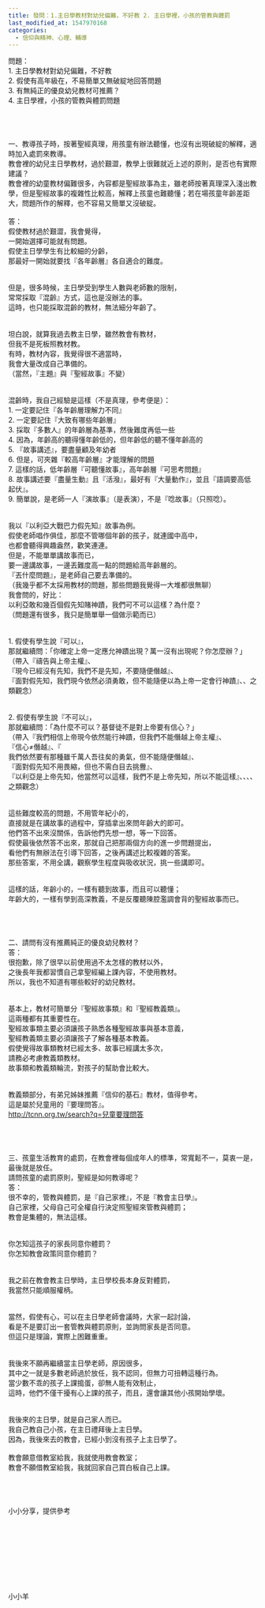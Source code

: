 ```yaml
---
title: 發問：1.主日學教材對幼兒偏難，不好教 2. 主日學裡，小孩的管教與體罰
last_modified_at: 1547970168
categories:
  - 信仰與精神、心理、輔導
---
```


問題：<br>1.	主日學教材對幼兒偏難，不好教<br>2.	假使有高年級在，不易簡單又無破綻地回答問題<br>3.	有無純正的優良幼兒教材可推薦？<br>4.	主日學裡，小孩的管教與體罰問題<br><!--more--><br><br><br><br>一、教導孩子時，按著聖經真理，用孩童有辦法聽懂，也沒有出現破綻的解釋，適時加入處罰來教導。<br>教會裡的幼兒主日學教材，過於艱澀，教學上很難就近上述的原則，是否也有實際建議？<br>教會裡的幼童教材偏難很多，內容都是聖經故事為主，雖老師按著真理深入淺出教學，但是聖經故事的複雜性比較高，解釋上孩童也難聽懂；若在場孩童年齡差距大，問題所作的解釋，也不容易又簡單又沒破綻。<br><br>答：<br>假使教材過於艱澀，我會覺得，<br>一開始選擇可能就有問題。<br>假使主日學學生有比較細的分齡，<br>那最好一開始就要找『各年齡層』各自適合的難度。<br><br><br>但是，很多時候，主日學受到學生人數與老師數的限制，<br>常常採取『混齡』方式，這也是沒辦法的事。<br>這時，也只能採取混齡的教材，無法細分年齡了。<br><br><br>坦白說，就算我過去教主日學，雖然教會有教材，<br>但我不是死板照教材教。<br>有時，教材內容，我覺得很不適當時，<br>我會大量改成自己準備的。<br>（當然，『主題』與『聖經故事』不變）<br><br><br>混齡時，我自己經驗是這樣（不是真理，參考便是）：<br>1. 一定要記住『各年齡層理解力不同』<br>2. 一定要記住『大致有哪些年齡層』<br>3. 採取『多數人』的年齡層為基準，然後難度再低一些<br>4. 因為，年齡高的聽得懂年齡低的，但年齡低的聽不懂年齡高的<br>5. 『故事講述』，要盡量顧及年幼者<br>6. 但是，可夾雜『較高年齡層』才能理解的問題<br>7. 這樣的話，低年齡層『可聽懂故事』，高年齡層『可思考問題』<br>8. 故事講述要『盡量生動』且『活潑』，最好有『大量動作』，並且『語調要高低起伏』。<br>9. 簡單說，是老師一人『演故事』（是表演），不是『唸故事』（只照唸）。<br><br><br>我以『以利亞大戰巴力假先知』故事為例。<br>假使老師唱作俱佳，那麼不管哪個年齡的孩子，就連國中高中，<br>也都會聽得興趣盎然，歡笑連連。<br>但是，不能單單講故事而已，<br>要一邊講故事，一邊丟難度高一點的問題給高年齡層的。<br>『丟什麼問題』，是老師自己要去準備的。<br>（我幾乎都不太採用教材的問題，那些問題我覺得一大堆都很無聊）<br>我會問的，好比：<br>以利亞敢和幾百個假先知賭神蹟，我們可不可以這樣？為什麼？<br>（問題還有很多，我只是簡單舉一個做示範而已）<br><br><br>1.	假使有學生說『可以』，<br>那就繼續問：「你確定上帝一定應允神蹟出現？萬一沒有出現呢？你怎麼辦？」<br>（帶入『禱告與上帝主權』、<br>『現今已經沒有先知，我們不是先知，不要隨便僭越』、<br>『面對假先知，我們現今依然必須勇敢，但不能隨便以為上帝一定會行神蹟』、、之類觀念）<br><br><br>2.	假使有學生說『不可以』，<br>那就繼續問：「為什麼不可以？基督徒不是對上帝要有信心？」<br>（帶入『我們相信上帝現今依然能行神蹟，但我們不能僭越上帝主權』、<br>『信心≠僭越』、『<br>我們依然要有那種雖千萬人吾往矣的勇氣，但不能隨便僭越』、<br>『面對假先知不用畏縮，但也不需白目去挑釁』、<br>『以利亞是上帝先知，他當然可以這樣，我們不是上帝先知，所以不能這樣』、、、、之類觀念）<br><br><br>這些難度較高的問題，不用管年紀小的，<br>直接就是在講故事的過程中，穿插拿出來問年齡大的即可。<br>他們答不出來沒關係，告訴他們先想一想，等一下回答。<br>假使最後依然答不出來，那就自己把那兩個方向的進一步問題提出，<br>看他們有無辦法在引導下回答，之後再講述比較複雜的答案。<br>那些答案，不用全講，觀察學生程度與吸收狀況，挑一些講即可。<br><br><br>這樣的話，年齡小的，一樣有聽到故事，而且可以聽懂；<br>年齡大的，一樣有學到高深教義，不是反覆聽陳腔濫調會背的聖經故事而已。<br><br><br><br><br>二、請問有沒有推薦純正的優良幼兒教材？<br>答：<br>很抱歉，除了很早以前使用過不太怎樣的教材以外，<br>之後長年我都習慣自己拿聖經編上課內容，不使用教材。<br>所以，我也不知道有哪些較好的幼兒教材。<br><br><br>基本上，教材可簡單分『聖經故事類』和『聖經教義類』。<br>這兩種都有其重要性在。<br>聖經故事類主要必須讓孩子熟悉各種聖經故事與基本意義，<br>聖經教義類主要必須讓孩子了解各種基本教義。<br>假使覺得故事類教材已經太多、故事已經講太多次，<br>請務必考慮教義類教材。<br>故事類和教義類輪流，對孩子的幫助會比較大。<br><br><br>教義類部分，有弟兄姊妹推薦『信仰的基石』教材，值得參考。<br>這是屬於兒童用的『要理問答』。<br>http://tcnn.org.tw/search?q=兒童要理問答<br><br><br><br><br>三、孩童生活教育的處罰，在教會裡每個成年人的標準，常寬鬆不一，莫衷一是，最後就是放任。<br>請問孩童的處罰原則，聖經是如何教導呢？<br>答：<br>很不幸的，管教與體罰，是『自己家裡』，不是『教會主日學』。<br>自己家裡，父母自己可全權自行決定照聖經來管教與體罰；<br>教會是集體的，無法這樣。<br><br><br>你怎知這孩子的家長同意你體罰？<br>你怎知教會政策同意你體罰？<br><br><br>我之前在教會教主日學時，主日學校長本身反對體罰，<br>我當然只能順服權柄。<br><br><br>當然，假使有心，可以在主日學老師會議時，大家一起討論，<br>看是不是要訂出一套管教與體罰原則，並詢問家長是否同意。<br>但這只是理論，實際上困難重重。<br><br><br>我後來不願再繼續當主日學老師，原因很多，<br>其中之一就是多數老師過於放任，我不認同，但無力可扭轉這種行為。<br>當少數不乖的孩子上課搗蛋，卻無人能有效制止，<br>這時，他們不僅干擾有心上課的孩子，而且，還會讓其他小孩開始學壞。<br><br><br>我後來的主日學，就是自己家人而已。<br>我自己教自己小孩，在主日禮拜後上主日學。<br>因為，我後來去的教會，已經小到沒有孩子上主日學了。<br><br>教會願意借教室給我，我就使用教會教室；<br>教會不願借教室給我，我就回家自己買白板自己上課。<br><br><br><br><br>小小分享，提供參考<br><br><br><br><br><br><br><br><br><br>小小羊<br><br><br><br>
